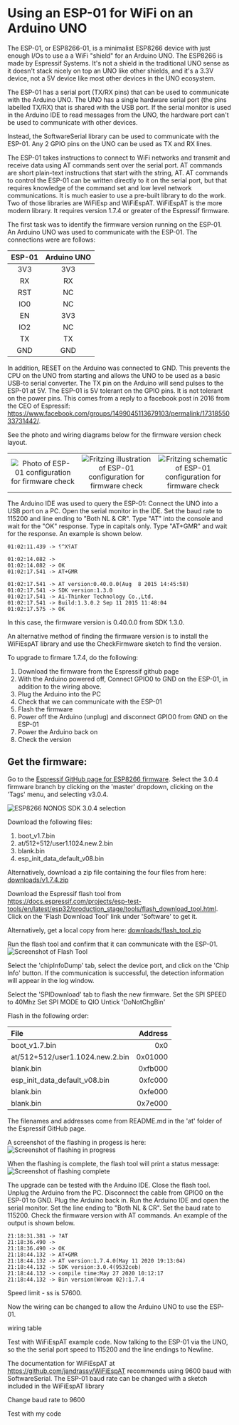 # Using an ESP-01 for WiFi on an Arduino UNO

The ESP-01, or ESP8266-01, is a minimalist ESP8266 device with just enough I/Os to use a a WiFi "shield" for an Arduino UNO.  The ESP8266 is made by Espressif Systems.
It's not a shield in the traditional UNO sense as it doesn't stack nicely on top an UNO like other shields, and it's a 3.3V device, not a 5V device like most other devices in the UNO ecosystem.

The ESP-01 has a serial port (TX/RX pins) that can be used to communicate with the Arduino UNO.
The UNO has a single hardware serial port (the pins labelled TX/RX) that is shared with the USB port.  If the serial monitor is used in the Arduino IDE to read messages from the UNO, the hardware port can't be used to communicate with other devices.

Instead, the SoftwareSerial library can be used to communicate with the ESP-01. Any 2 GPIO pins on the UNO can be used as TX and RX lines.

The ESP-01 takes instructions to connect to WiFi networks and transmit and receive data using AT commands sent over the serial port.  AT commands are short plain-text instructions that start with the string, AT.
AT commands to control the ESP-01 can be written directly to it on the serial port, but that requires knowledge of the command set and low level network communications.  It is much easier to use a pre-built library to do the work.
Two of those libraries are WiFiEsp and WiFiEspAT.
WiFiEspAT is the more modern library.
It requires version 1.7.4 or greater of the Espressif firmware.

The first task was to identify the firmware version running on the ESP-01.
An Arduino UNO was used to communicate with the ESP-01.
The connections were are follows:

| ESP-01 | Arduino UNO |
|:------:|:-----------:|
| 3V3    | 3V3         |
| RX     | RX          |
| RST    | NC          |
| IO0    | NC          |
| EN     | 3V3         |
| IO2    | NC          |
| TX     | TX          |
| GND    | GND         |

In addition, RESET on the Arduino was connected to GND.
This prevents the CPU on the UNO from starting and allows the UNO to be used as a basic USB-to serial converter.
The TX pin on the Arduino will send pulses to the ESP-01 at 5V.
The ESP-01 is 5V tolerant on the GPIO pins.
It is not tolerant on the power pins.
This comes from a reply to a facebook post in 2016 from the CEO of Espressif:
https://www.facebook.com/groups/1499045113679103/permalink/1731855033731442/.

See the photo and wiring diagrams below for the firmware version check layout.

| | | |
|:----:|:----:|:----:|
|![Photo of ESP-01 configuration for firmware check](images/direct_connection_photo.jpg)| ![Fritzing illustration of ESP-01 configuration for firmware check](images/flash_esp_bb.png) |![Fritzing schematic of ESP-01 configuration for firmware check](images/flash_esp_schem.png)|

<!--
![Photo of ESP-01 configuration for firmware check](images/direct_connection_photo.jpg)
![Fritzing illustration of ESP-01 configuration for firmware check](images/flash_esp_bb.png)
![Fritzing schematic of ESP-01 configuration for firmware check](images/flash_esp_schem.png)
-->

The Arduino IDE was used to query the ESP-01:
Connect the UNO into a USB port on a PC.
Open the serial monitor in the IDE.
Set the baud rate to 115200 and line ending to "Both NL & CR".
Type "AT" into the console and wait for the "OK" response.  Type in capitals only.
Type "AT+GMR" and wait for the response.  An example is shown below.

```
01:02:11.439 -> ⸮^X⸮AT

01:02:14.082 -> 
01:02:14.082 -> OK
01:02:17.541 -> AT+GMR

01:02:17.541 -> AT version:0.40.0.0(Aug  8 2015 14:45:58)
01:02:17.541 -> SDK version:1.3.0
01:02:17.541 -> Ai-Thinker Technology Co.,Ltd.
01:02:17.541 -> Build:1.3.0.2 Sep 11 2015 11:48:04
01:02:17.575 -> OK
```

In this case, the firmware version is 0.40.0.0 from SDK 1.3.0.

An alternative method of finding the firmware version is to install the WiFiEspAT library and use the CheckFirmware sketch to find the version.

To upgrade to firmare 1.7.4, do the following:
1. Download the firmware from the Espressif github page
2. With the Arduino powered off, Connect GPIO0 to GND on the ESP-01, in addition to the wiring above.
3. Plug the Arduino into the PC
4. Check that we can communicate with the ESP-01
5. Flash the firmware
6. Power off the Arduino (unplug) and disconnect GPIO0 from GND on the ESP-01
7. Power the Arduino back on
8. Check the version

## Get the firmware:
Go to the
[Espressif GitHub page for ESP8266 firmware](https://github.com/espressif/ESP8266_NONOS_SDK "Espressif GitHub").
Select the 3.0.4 firmware branch by clicking on the 'master' dropdown, clicking on the 'Tags' menu, and selecting v3.0.4.

![ESP8266 NONOS SDK 3.0.4 selection](images/github_tag_v3.0.4.png)

Download the following files:
1. boot_v1.7.bin
2. at/512+512/user1.1024.new.2.bin
3. blank.bin
4. esp_init_data_default_v08.bin

Alternatively, download a zip file containing the four files from here:
[downloads/v1.7.4.zip](downloads/v1.7.4.zip)

Download the Espressif flash tool from
<https://docs.espressif.com/projects/esp-test-tools/en/latest/esp32/production_stage/tools/flash_download_tool.html>.
Click on the 'Flash Download Tool' link under 'Software' to get it.

Alternatively, get a local copy from here:
[downloads/flash_tool.zip](downloads/v1.7.4.zip)

Run the flash tool and confirm that it can communicate with the ESP-01.  
![Screenshot of Flash Tool](images/flash_tool_chip_info.png)

Select the 'chipInfoDump' tab, select the device port, and click on the 'Chip Info' button.
If the communication is successful, the detection information will appear in the log window.

Select the 'SPIDownload' tab to flash the new firmware.
Set the SPI SPEED to 40Mhz
Set SPI MODE to QIO
Untick 'DoNotChgBin'

Flash in the following order:

|  File | Address |
|:------|-----------:|
| boot_v1.7.bin | 0x0 |
| at/512+512/user1.1024.new.2.bin | 0x01000 |
| blank.bin | 0xfb000 |
|esp_init_data_default_v08.bin | 0xfc000 |
| blank.bin | 0xfe000 |
| blank.bin | 0x7e000 |


The filenames and addresses come from README.md in the 'at' folder of the Espressif GitHub page.

A screenshot of the flashing in progess is here:
![Screenshot of flashing in progress](images/flash_in_progress.png)

When the flashing is complete, the flash tool will print a status message:
![Screenshot of flashing complete](images/flash_complete.png)

The upgrade can be tested with the Arduino IDE.
Close the flash tool.
Unplug the Arduino from the PC.  Disconnect the cable from GPIO0 on the ESP-01 to GND.
Plug the Arduino back in.
Run the Arduino IDE and open the serial monitor.
Set the line ending to "Both NL & CR".  Set the baud rate to 115200.
Check the firmware version with AT commands.
An example of the output is shown below.

```
21:18:31.381 -> ?AT
21:18:36.490 -> 
21:18:36.490 -> OK
21:18:44.132 -> AT+GMR
21:18:44.132 -> AT version:1.7.4.0(May 11 2020 19:13:04)
21:18:44.132 -> SDK version:3.0.4(9532ceb)
21:18:44.132 -> compile time:May 27 2020 10:12:17
21:18:44.132 -> Bin version(Wroom 02):1.7.4
```


Speed limit - ss is 57600.

Now the wiring can be changed to allow the Arduino UNO to use the ESP-01.

wiring table

Test with WiFiEspAT example code.
Now talking to the ESP-01 via the UNO, so the the serial port speed to 115200
and the line endings to Newline.

The documentation for WiFiEspAT at https://github.com/jandrassy/WiFiEspAT
recommends using 9600 baud with SoftwareSerial.
The ESP-01 baud rate can be changed with a sketch included in the WiFiEspAT library


Change baud rate to 9600

Test with my code
